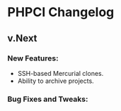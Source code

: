 # PHPCI Changelog

## v.Next

### New Features:
- SSH-based Mercurial clones.
- Ability to archive projects.

### Bug Fixes and Tweaks:

